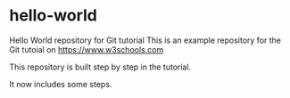 # hello-world
Hello World repository for Git tutorial
This is an example repository for the Git tutoial on https://www.w3schools.com

This repository is built step by step in the tutorial.

It now includes some steps.
